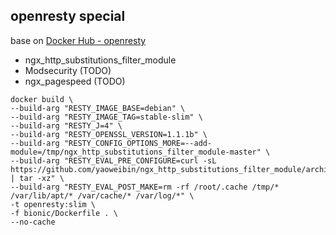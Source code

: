 ## openresty special

base on [Docker Hub - openresty](https://hub.docker.com/r/openresty/openresty)

  + ngx_http_substitutions_filter_module
  + Modsecurity (TODO)
  + ngx_pagespeed (TODO)

```
docker build \
--build-arg "RESTY_IMAGE_BASE=debian" \
--build-arg "RESTY_IMAGE_TAG=stable-slim" \
--build-arg "RESTY_J=4" \
--build-arg "RESTY_OPENSSL_VERSION=1.1.1b" \
--build-arg "RESTY_CONFIG_OPTIONS_MORE=--add-module=/tmp/ngx_http_substitutions_filter_module-master" \
--build-arg "RESTY_EVAL_PRE_CONFIGURE=curl -sL https://github.com/yaoweibin/ngx_http_substitutions_filter_module/archive/master.tar.gz | tar -xz" \
--build-arg "RESTY_EVAL_POST_MAKE=rm -rf /root/.cache /tmp/* /var/lib/apt/* /var/cache/* /var/log/*" \
-t openresty:slim \
-f bionic/Dockerfile . \
--no-cache
```

